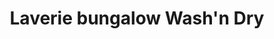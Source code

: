 ---
title: "Laverie bungalow Wash'n Dry"
url: /bouillargues/laverie-bungalow-washn-dry/
shop: blanchisserie
---
